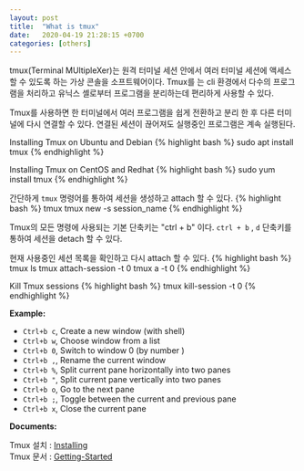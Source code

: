```yaml
---
layout: post
title:  "What is tmux"
date:   2020-04-19 21:28:15 +0700
categories: [others]
---
```

tmux(Terminal MUltipleXer)는 원격 터미널 세션 안에서 여러 터미널 세션에 액세스할 수 있도록 하는 가상 콘솔을 소프트웨어이다. Tmux를 는 cli 환경에서 다수의 프로그램을 처리하고 유닉스 셸로부터 프로그램을 분리하는데 편리하게 사용할 수 있다.

Tmux를 사용하면 한 터미널에서 여러 프로그램을 쉽게 전환하고 분리 한 후 다른 터미널에 다시 연결할 수 있다.
연결된 세션이 끊어져도 실행중인 프로그램은 계속 실행된다.

Installing Tmux on Ubuntu and Debian
{% highlight bash %}
sudo apt install tmux
{% endhighlight %}

Installing Tmux on CentOS and Redhat
{% highlight bash %}
sudo yum install tmux
{% endhighlight %}

간단하게 `tmux` 명령어를 통하여 세션을 생성하고 attach 할 수 있다.
{% highlight bash %}
tmux
tmux new -s session_name
{% endhighlight %}

Tmux의 모든 명령에 사용되는 기본 단축키는 "ctrl + b" 이다. 
`ctrl + b` , `d` 단축키를 통하여 세션을 detach 할 수 있다.   
 
현재 사용중인 세션 목록을 확인하고 다시 attach 할 수 있다.
{% highlight bash %}
tmux ls
tmux attach-session -t 0 
tmux a -t 0
{% endhighlight %}

Kill Tmux sessions
{% highlight bash %}
tmux kill-session -t 0
{% endhighlight %}

**Example:**

* `Ctrl+b c`, Create a new window (with shell) 
* `Ctrl+b w`, Choose window from a list
* `Ctrl+b 0`, Switch to window 0 (by number )
* `Ctrl+b ,`, Rename the current window
* `Ctrl+b %`, Split current pane horizontally into two panes
* `Ctrl+b "`, Split current pane vertically into two panes 
* `Ctrl+b o`, Go to the next pane
* `Ctrl+b ;`, Toggle between the current and previous pane 
* `Ctrl+b x`, Close the current pane


**Documents:**

Tmux 설치 : [Installing][tmux-install]  
Tmux 문서 : [Getting-Started][tmux-getting-started] 


[tmux-install]: https://github.com/tmux/tmux/wiki/Installing
[tmux-getting-started]: https://github.com/tmux/tmux/wiki/Getting-Started
